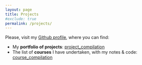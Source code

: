 ```yaml
---
layout: page
title: Projects
#exclude: true
permalink: /projects/
---
```


Please, visit my [Github profile](https://github.com/mxagar), where you can find:

- My **portfolio of projects**:
[project_compilation](https://github.com/mxagar/project_compilation)
- The list of **courses** I have undertaken, with my notes & code:
[course_compilation](https://github.com/mxagar/course_compilation)

